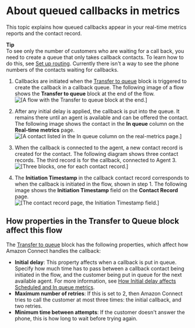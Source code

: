 # About queued callbacks in metrics<a name="about-queued-callbacks"></a>

This topic explains how queued callbacks appear in your real\-time metrics reports and the contact record\.

**Tip**  
To see only the number of customers who are waiting for a call back, you need to create a queue that only takes callback contacts\. To learn how to do this, see [Set up routing](connect-queues.md)\. Currently there isn't a way to see the phone numbers of the contacts waiting for callbacks\.

1. Callbacks are initiated when the [Transfer to queue](transfer-to-queue.md) block is triggered to create the callback in a callback queue\. The following image of a flow shows the **Transfer to queue** block at the end of the flow\.  
![\[A flow with the Transfer to queue block at the end.\]](http://docs.aws.amazon.com/connect/latest/adminguide/images/queued-callback-flow-callback-initiation.png)

1. After any initial delay is applied, the callback is put into the queue\. It remains there until an agent is available and can be offered the contact\. The following image shows the contact in the **In queue** column on the **Real\-time metrics** page\.  
![\[A contact listed in the In queue column on the real-metrics page.\]](http://docs.aws.amazon.com/connect/latest/adminguide/images/rtm-callback-in-queue.png)

1. When the callback is connected to the agent, a new contact record is created for the contact\. The following diagram shows three contact records\. The third record is for the callback, connected to Agent 3\.  
![\[Three blocks, one for each contact record.\]](http://docs.aws.amazon.com/connect/latest/adminguide/images/ctr-diagram.png)

1. The **Initiation Timestamp** in the callback contact record corresponds to when the callback is initiated in the flow, shown in step 1\. The following image shows the **Initiation Timestamp** field on the **Contact Record** page\.  
![\[The contact record page, the Initiation Timestamp field.\]](http://docs.aws.amazon.com/connect/latest/adminguide/images/ctr-callback-initiation-timestamp.png)

## How properties in the Transfer to Queue block affect this flow<a name="transfer-to-queue-properties"></a>

The [Transfer to queue](transfer-to-queue.md) block has the following properties, which affect how Amazon Connect handles the callback:
+ **Initial delay**: This property affects when a callback is put in queue\. Specify how much time has to pass between a callback contact being initiated in the flow, and the customer being put in queue for the next available agent\. For more information, see [How Initial delay affects Scheduled and In queue metrics](scheduled-vs-inqueue.md)\. 
+ **Maximum number of retries**: If this is set to 2, then Amazon Connect tries to call the customer at most three times: the initial callback, and two retries\. 
+ **Minimum time between attempts**: If the customer doesn't answer the phone, this is how long to wait before trying again\. 